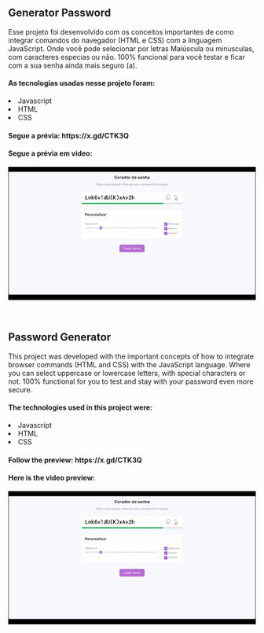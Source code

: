 <h2>Generator Password</h2>

<p>

Esse projeto foi desenvolvido com os conceitos importantes de como integrar comandos do navegador (HTML e CSS) com a linguagem JavaScript.
Onde você pode selecionar por letras Maiúscula ou minusculas, com caracteres especias ou não. 100% funcional para você testar e ficar
com a sua senha ainda mais seguro (a).

<h4>As tecnologias usadas nesse projeto foram:</h4>
<li>Javascript</li>
<li>HTML</li>
<li>CSS</li>



<h4>Segue a prévia: https://x.gd/CTK3Q</h4>
<h4>Segue a prévia em video:  </h4>
  <img src="Generator Password.gif">
  
</p>

<br>


<h2>Password Generator</h2>

<p>

This project was developed with the important concepts of how to integrate browser commands (HTML and CSS) with the JavaScript language.
Where you can select uppercase or lowercase letters, with special characters or not. 100% functional for you to test and stay
with your password even more secure.

<h4>The technologies used in this project were:</h4>
<li>Javascript</li>
<li>HTML</li>
<li>CSS</li>



<h4>Follow the preview: https://x.gd/CTK3Q</h4>
<h4>Here is the video preview: </h4>
  <img src="Generator Password.gif">
  
</p>
